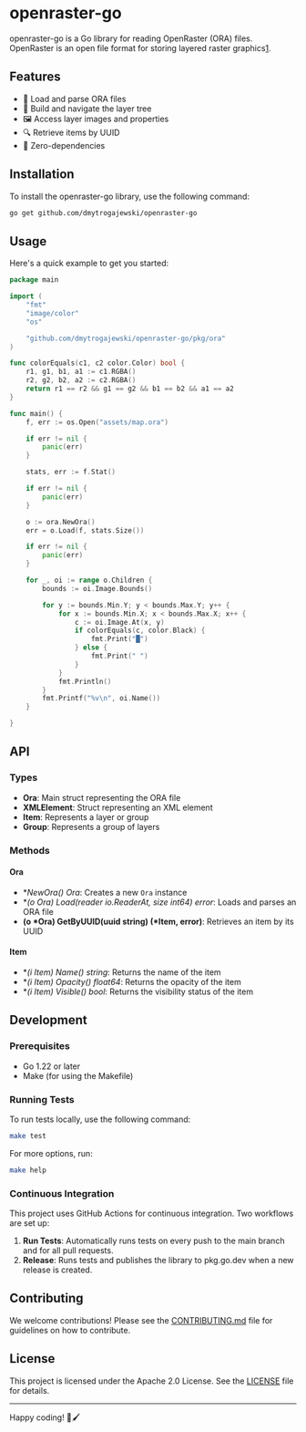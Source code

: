 # openraster-go

openraster-go is a Go library for reading OpenRaster (ORA) files. OpenRaster is an open file format for storing layered raster graphics[1](https://www.openraster.org/).

## Features

- 📂 Load and parse ORA files
- 🌲 Build and navigate the layer tree
- 🖼️ Access layer images and properties
- 🔍 Retrieve items by UUID
- 💫 Zero-dependencies

## Installation

To install the openraster-go library, use the following command:

```sh
go get github.com/dmytrogajewski/openraster-go
```

## Usage

Here's a quick example to get you started:

```go
package main

import (
	"fmt"
	"image/color"
	"os"

	"github.com/dmytrogajewski/openraster-go/pkg/ora"
)

func colorEquals(c1, c2 color.Color) bool {
	r1, g1, b1, a1 := c1.RGBA()
	r2, g2, b2, a2 := c2.RGBA()
	return r1 == r2 && g1 == g2 && b1 == b2 && a1 == a2
}

func main() {
	f, err := os.Open("assets/map.ora")

	if err != nil {
		panic(err)
	}

	stats, err := f.Stat()

	if err != nil {
		panic(err)
	}

	o := ora.NewOra()
	err = o.Load(f, stats.Size())

	if err != nil {
		panic(err)
	}

	for _, oi := range o.Children {
		bounds := oi.Image.Bounds()

		for y := bounds.Min.Y; y < bounds.Max.Y; y++ {
			for x := bounds.Min.X; x < bounds.Max.X; x++ {
				c := oi.Image.At(x, y)
				if colorEquals(c, color.Black) {
					fmt.Print("█")
				} else {
					fmt.Print(" ")
				}
			}
			fmt.Println()
		}
		fmt.Printf("%v\n", oi.Name())
	}

}
```

## API

### Types

- **Ora**: Main struct representing the ORA file
- **XMLElement**: Struct representing an XML element
- **Item**: Represents a layer or group
- **Group**: Represents a group of layers

### Methods

#### Ora

- **NewOra() *Ora**: Creates a new `Ora` instance
- **(o *Ora) Load(reader io.ReaderAt, size int64) error**: Loads and parses an ORA file
- **(o *Ora) GetByUUID(uuid string) (*Item, error)**: Retrieves an item by its UUID

#### Item

- **(i *Item) Name() string**: Returns the name of the item
- **(i *Item) Opacity() float64**: Returns the opacity of the item
- **(i *Item) Visible() bool**: Returns the visibility status of the item

## Development

### Prerequisites

- Go 1.22 or later
- Make (for using the Makefile)

### Running Tests

To run tests locally, use the following command:

```sh
make test
```

For more options, run:

```sh
make help
```

### Continuous Integration

This project uses GitHub Actions for continuous integration. Two workflows are set up:

1. **Run Tests**: Automatically runs tests on every push to the main branch and for all pull requests.
2. **Release**: Runs tests and publishes the library to pkg.go.dev when a new release is created.

## Contributing

We welcome contributions! Please see the [CONTRIBUTING.md](CONTRIBUTING.md) file for guidelines on how to contribute.

## License

This project is licensed under the Apache 2.0 License. See the [LICENSE](LICENSE) file for details.

---

Happy coding! 🎨🖌️

